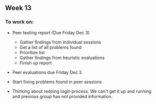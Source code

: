 ## Week 13

### To work on:

- Peer testing report (Due Friday Dec 3)
  - Gather findings from individual sessions
  - Get a list of all problems found
  - Prioritize list
  - Gather findings from heuristic evaluations
  - Finish up report

- Peer evaluations due Friday Dec 3
- Start fixing problems found in peer sessions
- Thinking about redoing login process. We can't get it up and running and previous group has not provided information.
